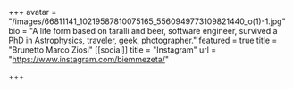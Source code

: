 +++
avatar = "/images/66811141_10219587810075165_5560949773109821440_o(1)-1.jpg"
bio = "A life form based on taralli and beer, software engineer, survived a PhD in Astrophysics, traveler, geek, photographer."
featured = true
title = "Brunetto Marco Ziosi"
[[social]]
title = "Instagram"
url = "https://www.instagram.com/biemmezeta/"

+++
